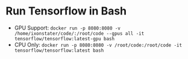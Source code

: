 # Run Tensorflow in Bash
* GPU Support: `docker run -p 8080:8080 -v /home/ixonstater/code/:/root/code --gpus all -it tensorflow/tensorflow:latest-gpu bash`
* CPU Only: `docker run -p 8080:8080 -v /root/code:/root/code -it tensorflow/tensorflow:latest bash`